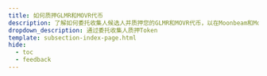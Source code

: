 ```yaml
---
title: 如何质押GLMR和MOVR代币
description: 了解如何委托收集人候选人并质押您的GLMR和MOVR代币，以在Moonbeam和Moonriver上获得质押奖励。
dropdown_description: 通过委托收集人质押Token
template: subsection-index-page.html
hide:
  - toc
  - feedback
---
```

